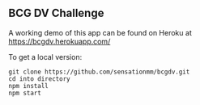 ## BCG DV Challenge

A working demo of this app can be found on Heroku at https://bcgdv.herokuapp.com/

To get a local version:
```
git clone https://github.com/sensationmm/bcgdv.git
cd into directory
npm install
npm start
```
